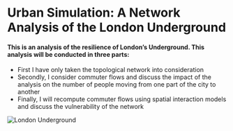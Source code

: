 # Urban Simulation: A Network Analysis of the London Underground

#### This is an analysis of the resilience of London’s Underground. This analysis will be conducted in three parts:

- First I have only taken the topological network into consideration
- Secondly, I consider commuter flows and discuss the impact of the analysis on the number of people moving from one part of the city to another
- Finally, I will recompute commuter flows using spatial interaction models and discuss the vulnerability of the network

![London Underground]([https://github.com/your-username/your-repository/blob/main/images/screenshot1.png](https://github.com/NikhilSDesai/UrbanSimulation/blob/main/UrbSim.png))



